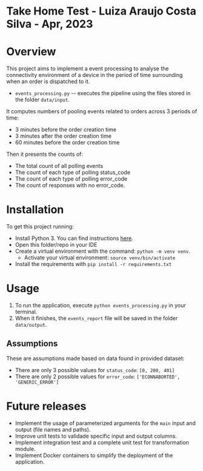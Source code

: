 # Take Home Test - Luiza Araujo Costa Silva - Apr, 2023

# Overview

This project aims to implement a event processing to analyse the connectivity environment of a device in the period of
time surrounding when an order is dispatched to it.
* `events_processing.py` -- executes the pipeline using the files stored in the folder `data/input`.

It computes numbers of pooling events related to orders across 3 periods of time:

- 3 minutes before the order creation time
- 3 minutes after the order creation time
- 60 minutes before the order creation time
    
Then it presents the counts of:

- The total count of all polling events
- The count of each type of polling status_code
- The count of each type of polling error_code
- The count of responses with no error_code.

# Installation

To get this project running:

* Install Python 3.  You can find instructions [here](https://wiki.python.org/moin/BeginnersGuide/Download).
* Open this folder/repo in your IDE
* Create a virtual environment with the command: `python -m venv venv`.
    - Activate your virtual environment: `source venv/bin/activate`
* Install the requirements with `pip install -r requirements.txt`

# Usage

1. To run the application, execute `python events_processing.py` in your terminal.
2. When it finishes, the `events_report` file will be saved in the folder `data/output`.

## Assumptions
These are assumptions made based on data found in provided dataset:

- There are only 3 possible values for `status_code`: `[0, 200, 401]`
- There are only 2 possible values for `error_code`: `['ECONNABORTED', 'GENERIC_ERROR']`

# Future releases
- Implement the usage of parameterized arguments for the `main` input and output (file names and paths).
- Improve unit tests to validade specific input and output columns.
- Implement integration test and a complete unit test for transformation module.
- Implement Docker containers to simplify the deployment of the application.
